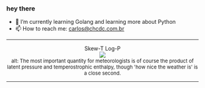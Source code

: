 ### hey there 

- :seedling: I’m currently learning Golang and learning more about Python
- :mailbox: How to reach me: carlos@chcdc.com.br


---


<!-- xkcd -->
<p align="center">Skew-T Log-P</br><img src=https://imgs.xkcd.com/comics/skew_t_log_p.png></br><font size =2>alt: The most important quantity for meteorologists is of course the product of latent pressure and temperostrophic enthalpy, though 'how nice the weather is' is a close second.</br></font></p></table></p> 


<!-- xkcd -->
---

